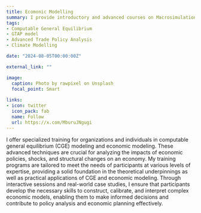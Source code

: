 ```yaml
---
title: Ecomonic Modelling
summary: I provide introductory and advanced courses on Macrosimulation. This includes training on computable general equilibrium models like GTAP model, simulation softwares like GEMPACK and RunGTAP.
tags:
- Computable General Equilibrium
- GTAP model
- Advanced Trade Policy Analysis
- Climate Modelling

date: "2024-08-05T00:00:00Z"

external_link: ""

image:
  caption: Photo by rawpixel on Unsplash
  focal_point: Smart
  
links:
- icon: twitter
  icon_pack: fab
  name: Follow
  url: https://x.com/MburuJNgugi
---
```


I offer specialized training for organizations and individuals in computable general equilibrium (CGE) modeling and economic modeling. These advanced techniques are crucial for analyzing the impacts of economic policies, shocks, and structural changes on an economy. My training programs are tailored to meet the needs of participants at various levels of expertise, providing a solid foundation in the theoretical underpinnings as well as practical applications of CGE and economic modeling. Through interactive sessions and real-world case studies, I ensure that participants develop the necessary skills to construct, calibrate, and interpret complex economic models, enabling them to make informed decisions and contribute to policy analysis and economic planning effectively.
